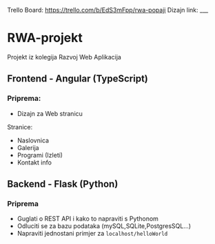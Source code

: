 Trello Board: https://trello.com/b/EdS3mFpp/rwa-popaji
Dizajn link: ___

# RWA-projekt
Projekt iz kolegija Razvoj Web Aplikacija

## Frontend - Angular (TypeScript)
### Priprema:
* Dizajn za Web stranicu

Stranice:
* Naslovnica
* Galerija
* Programi (Izleti)
* Kontakt info

## Backend - Flask (Python)
### Priprema
* Guglati o REST API i kako to napraviti s Pythonom
* Odluciti se za bazu podataka (mySQL,SQLite,PostgresSQL...)
* Napraviti jednostani primjer za `localhost/helloWorld`
